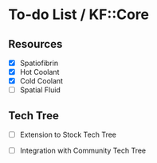 # To-do List / KF::Core

## Resources

- [x] Spatiofibrin
- [x] Hot Coolant
- [x] Cold Coolant
- [ ] Spatial Fluid

## Tech Tree

- [ ] Extension to Stock Tech Tree
- [ ] Integration with Community Tech Tree

